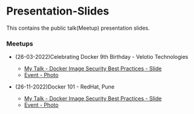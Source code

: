 # Presentation-Slides
This contains the public talk(Meetup) presentation slides.

### Meetups

- (26-03-2022)Celebrating Docker 9th Birthday - Velotio Technologies
    - [My Talk - Docker Image Security Best Practices - Slide](./26-03-2022/Docker_Image_Security_Best_Practices.pdf)
    - [Event - Photo](./26-03-2022/Velotio-Tech-Meetup3.jpg)

- (26-11-2022)Docker 101 - RedHat, Pune
    - [My Talk - Docker Image Security Best Practices - Slide](./26-11-2022/Docker_Image_Security_Best_Practices.pdf)
    - [Event - Photo](./26-11-2022/RedHat-Tech-Meetup2.jpg)